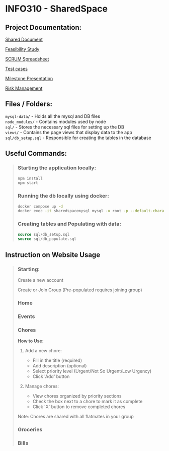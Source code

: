 # INFO310 - SharedSpace

## Project Documentation:
[Shared Document](https://docs.google.com/document/d/1dsslKUIoFYGAVsMLgXbK1OL8lQxgPu3Gu_5K1Iog1M0/edit?usp=sharing)

[Feasibility Study](https://docs.google.com/document/d/1JaLbUw4ipO6lABDCIq8vzGexEP9u_air5N-dcGxHvC8/edit?usp=sharing)

[SCRUM Spreadsheet](https://otagouni-my.sharepoint.com/:x:/r/personal/shofe999_student_otago_ac_nz/Documents/INFO310_Project_Management_SharedSpace.xlsm?d=w6ef4d4d876d34f4487d256dcabb2cecc&csf=1&web=1&e=T4PMRQ)

[Test cases](https://otagouni-my.sharepoint.com/:x:/r/personal/shofe999_student_otago_ac_nz/_layouts/15/Doc.aspx?sourcedoc=%7B119FB2AC-A535-43A1-8EF4-ADB2F2B0830F%7D&file=TestCases_template.xlsx&fromShare=true&action=default&mobileredirect=true)

[Milestone Presentation](https://otagouni-my.sharepoint.com/:p:/r/personal/gorma749_student_otago_ac_nz/Documents/Milestone.pptx?d=w434e1499660e404ab87cfafbfc58066e&csf=1&web=1&e=UFEolp)

[Risk Management](https://otagouni-my.sharepoint.com/:x:/r/personal/gorma749_student_otago_ac_nz/_layouts/15/Doc.aspx?sourcedoc=%7B3BD40AD4-CA69-4BC9-B2ED-45D73C4C531F%7D&file=Risk%20Management.xlsx&action=default&mobileredirect=true&DefaultItemOpen=1&ct=1746232799650&wdOrigin=OFFICECOM-WEB.START.EDGEWORTH&cid=d71edbd5-d6b3-4e4e-b612-faa8bf0a0cdd&wdPreviousSessionSrc=HarmonyWeb&wdPreviousSession=a52b87e3-7d08-415a-89a6-128d68be09f5)

## Files / Folders:
`mysql-data/` - Holds all the mysql and DB files\
`node_modules/` - Contains modules used by node\
`sql/` - Stores the necessary sql files for setting up the DB\
`views/` - Contains the page views that display data to the app\
`sql/db_setup.sql` - Responsible for creating the tables in the database

## Useful Commands:
>### Starting the application locally:
>```bash
>npm install
>npm start
>```
> 
>### Running the db locally using docker:
>```bash
>docker compose up -d
>docker exec -it sharedspacemysql mysql -u root -p --default-character-set=utf8mb4
>```
>
>### Creating tables and Populating with data:
>```sql
>source sql/db_setup.sql
>source sql/db_populate.sql
>```

## Instruction on Website Usage
> ### Starting:
>
> Create a new account
> 
> Create or Join Group (Pre-populated requires joining group)
>
> ### Home
> 
>
> ### Events
> 
>
> ### Chores
> **How to Use:**
> 1. Add a new chore:
>    - Fill in the title (required)
>    - Add description (optional)
>    - Select priority level (Urgent/Not So Urgent/Low Urgency)
>    - Click 'Add' button
>
> 2. Manage chores:
>    - View chores organized by priority sections
>    - Check the box next to a chore to mark it as complete
>    - Click 'X' button to remove completed chores
>
> Note: Chores are shared with all flatmates in your group
>
> ### Groceries
> 
>
> ### Bills